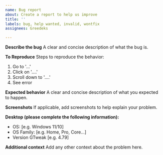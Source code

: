 ```yaml
---
name: Bug report
about: Create a report to help us improve
title: ''
labels: bug, help wanted, invalid, wontfix
assignees: Greedeks

---
```


**Describe the bug**
A clear and concise description of what the bug is.

**To Reproduce**
Steps to reproduce the behavior:
1. Go to '...'
2. Click on '....'
3. Scroll down to '....'
4. See error

**Expected behavior**
A clear and concise description of what you expected to happen.

**Screenshots**
If applicable, add screenshots to help explain your problem.

**Desktop (please complete the following information):**
 - OS: [e.g. Windows 11/10]
 - OS Family: [e.g. Home, Pro, Core...]
 - Version GTweak [e.g. 4.79]

**Additional context**
Add any other context about the problem here.
